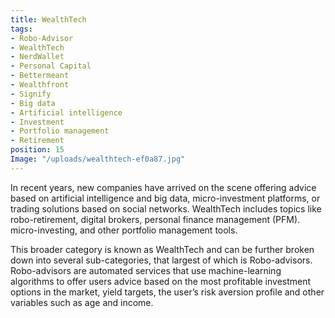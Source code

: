 ```yaml
---
title: WealthTech
tags:
- Robo-Advisor
- WealthTech
- NerdWallet
- Personal Capital
- Bettermeant
- Wealthfront
- Signify
- Big data
- Artificial intelligence
- Investment
- Portfolio management
- Retirement
position: 15
Image: "/uploads/wealthtech-ef0a87.jpg"
---
```


In recent years, new companies have arrived on the scene offering advice based on artificial intelligence and big data, micro-investment platforms, or trading solutions based on social networks. WealthTech includes topics like robo-retirement, digital brokers, personal finance management (PFM). micro-investing, and other portfolio management tools. 

This broader category is known as WealthTech and can be further broken down into several sub-categories, that largest of which is Robo-advisors.  Robo-advisors are automated services that use machine-learning algorithms to offer users advice based on the most profitable investment options in the market, yield targets, the user’s risk aversion profile and other variables such as age and income.